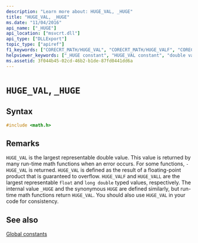 ```yaml
---
description: "Learn more about: HUGE_VAL, _HUGE"
title: "HUGE_VAL, _HUGE"
ms.date: "11/04/2016"
api_name: ["_HUGE"]
api_location: ["msvcrt.dll"]
api_type: ["DLLExport"]
topic_type: ["apiref"]
f1_keywords: ["CORECRT_MATH/HUGE_VAL", "CORECRT_MATH/HUGE_VALF", "CORECRT_MATH/HUGE_VALL", "CORECRT_MATH/HUGE","CORECRT_MATH/_HUGE", "HUGE_VAL" "HUGE_VALF", "HUGE_VALL", "HUGE", "_HUGE"]
helpviewer_keywords: ["_HUGE constant", "HUGE_VAL constant", "double value"]
ms.assetid: 3f044b45-02cd-46b2-b1de-87fd0441dd6a
---
```

# `HUGE_VAL`, `_HUGE`

## Syntax

```C
#include <math.h>
```

## Remarks

`HUGE_VAL` is the largest representable double value. This value is returned by many run-time math functions when an error occurs. For some functions, `-HUGE_VAL` is returned. `HUGE_VAL` is defined as the result of a floating-point product that is guaranteed to overflow. `HUGE_VALF` and `HUGE_VALL` are the largest representable `float` and `long double` typed values, respectively. The internal value `_HUGE` and the synonymous `HUGE` are defined similarly, but run-time math functions return `HUGE_VAL`. You should also use `HUGE_VAL` in your code for consistency.

## See also

[Global constants](./global-constants.md)
